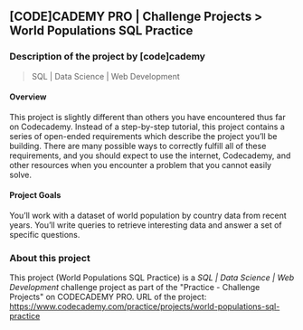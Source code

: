 ## [CODE]CADEMY PRO | Challenge Projects >  World Populations SQL Practice
### Description of the project by [code]cademy
> SQL | Data Science | Web Development

#### Overview
This project is slightly different than others you have encountered thus far on Codecademy. Instead of a step-by-step tutorial, this project contains a series of open-ended requirements which describe the project you’ll be building. There are many possible ways to correctly fulfill all of these requirements, and you should expect to use the internet, Codecademy, and other resources when you encounter a problem that you cannot easily solve. 

#### Project Goals
You’ll work with a dataset of world population by country data from recent years. You’ll write queries to retrieve interesting data and answer a set of specific questions.
  
### About this project
This project (World Populations SQL Practice) is a *SQL | Data Science | Web Development* challenge project as part of the "Practice - Challenge Projects" on CODECADEMY PRO.
URL of the project: https://www.codecademy.com/practice/projects/world-populations-sql-practice